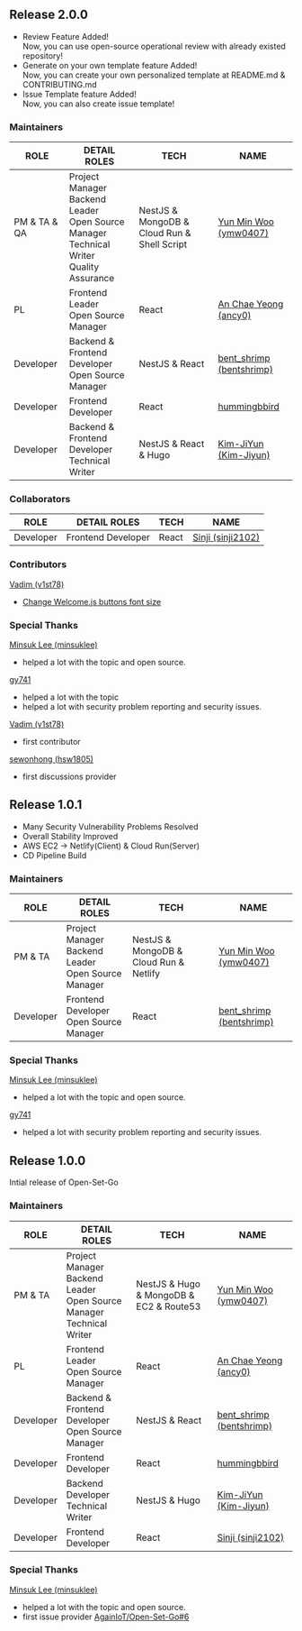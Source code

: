 ## Release 2.0.0

- Review Feature Added!<br>
  Now, you can use open-source operational review with already existed repository!
- Generate on your own template feature Added!<br>
  Now, you can create your own personalized template at README.md & CONTRIBUTING.md
- Issue Template feature Added!<br>
  Now, you can also create issue template!

### Maintainers

| ROLE         | DETAIL ROLES                                                                                      | TECH                                        | NAME                                                      |
| ------------ | ------------------------------------------------------------------------------------------------- | ------------------------------------------- | --------------------------------------------------------- |
| PM & TA & QA | Project Manager<br>Backend Leader<br>Open Source Manager<br>Technical Writer<br>Quality Assurance | NestJS & MongoDB & Cloud Run & Shell Script | [Yun Min Woo (ymw0407)](https://github.com/ymw0407)       |
| PL           | Frontend Leader<br>Open Source Manager                                                            | React                                       | [An Chae Yeong (ancy0)](https://github.com/ancy0)         |
| Developer    | Backend & Frontend Developer<br>Open Source Manager                                               | NestJS & React                              | [bent_shrimp (bentshrimp)](https://github.com/bentshrimp) |
| Developer    | Frontend Developer                                                                                | React                                       | [hummingbbird](https://github.com/hummingbbird)           |
| Developer    | Backend & Frontend Developer<br>Technical Writer                                                  | NestJS & React & Hugo                       | [Kim-JiYun (Kim-Jiyun)](https://github.com/Kim-Jiyun)     |

### Collaborators

| ROLE      | DETAIL ROLES       | TECH  | NAME                                              |
| --------- | ------------------ | ----- | ------------------------------------------------- |
| Developer | Frontend Developer | React | [Sinji (sinji2102)](https://github.com/sinji2102) |

### Contributors

[Vadim (v1st78)](https://github.com/v1st78)

- [Change Welcome.js buttons font size](https://github.com/AgainIoT/Open-Set-Go_client/pull/163)

### Special Thanks

[Minsuk Lee (minsuklee)](https://github.com/minsuklee)

- helped a lot with the topic and open source.

[gy741](https://github.com/gy741)

- helped a lot with the topic
- helped a lot with security problem reporting and security issues.

[Vadim (v1st78)](https://github.com/v1st78)

- first contributor

[sewonhong (hsw1805)](https://github.com/hsw1805)

- first discussions provider

## Release 1.0.1

- Many Security Vulnerability Problems Resolved
- Overall Stability Improved
- AWS EC2 -> Netlify(Client) & Cloud Run(Server)
- CD Pipeline Build

### Maintainers

| ROLE      | DETAIL ROLES                                             | TECH                                   | NAME                                                      |
| --------- | -------------------------------------------------------- | -------------------------------------- | --------------------------------------------------------- |
| PM & TA   | Project Manager<br>Backend Leader<br>Open Source Manager | NestJS & MongoDB & Cloud Run & Netlify | [Yun Min Woo (ymw0407)](https://github.com/ymw0407)       |
| Developer | Frontend Developer<br>Open Source Manager                | React                                  | [bent_shrimp (bentshrimp)](https://github.com/bentshrimp) |

### Special Thanks

[Minsuk Lee (minsuklee)](https://github.com/minsuklee)

- helped a lot with the topic and open source.

[gy741](https://github.com/gy741)

- helped a lot with security problem reporting and security issues.

## Release 1.0.0

Intial release of Open-Set-Go

### Maintainers

| ROLE      | DETAIL ROLES                                                                 | TECH                                    | NAME                                                      |
| --------- | ---------------------------------------------------------------------------- | --------------------------------------- | --------------------------------------------------------- |
| PM & TA   | Project Manager<br>Backend Leader<br>Open Source Manager<br>Technical Writer | NestJS & Hugo & MongoDB & EC2 & Route53 | [Yun Min Woo (ymw0407)](https://github.com/ymw0407)       |
| PL        | Frontend Leader<br>Open Source Manager                                       | React                                   | [An Chae Yeong (ancy0)](https://github.com/ancy0)         |
| Developer | Backend & Frontend Developer<br>Open Source Manager                          | NestJS & React                          | [bent_shrimp (bentshrimp)](https://github.com/bentshrimp) |
| Developer | Frontend Developer                                                           | React                                   | [hummingbbird](https://github.com/hummingbbird)           |
| Developer | Backend Developer<br>Technical Writer                                        | NestJS & Hugo                           | [Kim-JiYun (Kim-Jiyun)](https://github.com/Kim-Jiyun)     |
| Developer | Frontend Developer                                                           | React                                   | [Sinji (sinji2102)](https://github.com/sinji2102)         |

### Special Thanks

[Minsuk Lee (minsuklee)](https://github.com/minsuklee)

- helped a lot with the topic and open source.
- first issue provider [AgainIoT/Open-Set-Go#6](https://github.com/AgainIoT/Open-Set-Go/issues/6)
